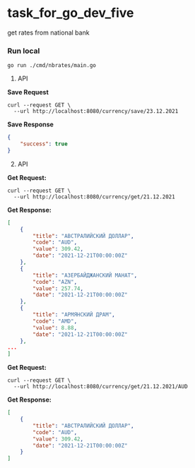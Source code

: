 # task_for_go_dev_five
get rates from national bank

### Run local
```console
go run ./cmd/nbrates/main.go
```

1. API


**Save Request**
```
curl --request GET \
  --url http://localhost:8080/currency/save/23.12.2021
```
**Save Response**
```json
{
	"success": true
}
```
2. API


**Get Request:**
```
curl --request GET \
  --url http://localhost:8080/currency/get/21.12.2021
```
**Get Response:**
```json
[
	{
		"title": "АВСТРАЛИЙСКИЙ ДОЛЛАР",
		"code": "AUD",
		"value": 309.42,
		"date": "2021-12-21T00:00:00Z"
	},
	{
		"title": "АЗЕРБАЙДЖАНСКИЙ МАНАТ",
		"code": "AZN",
		"value": 257.74,
		"date": "2021-12-21T00:00:00Z"
	},
	{
		"title": "АРМЯНСКИЙ ДРАМ",
		"code": "AMD",
		"value": 8.88,
		"date": "2021-12-21T00:00:00Z"
	},
...
]
```

**Get Request:**
```
curl --request GET \
  --url http://localhost:8080/currency/get/21.12.2021/AUD
```
**Get Response:**
```json
[
	{
		"title": "АВСТРАЛИЙСКИЙ ДОЛЛАР",
		"code": "AUD",
		"value": 309.42,
		"date": "2021-12-21T00:00:00Z"
	}
]
```